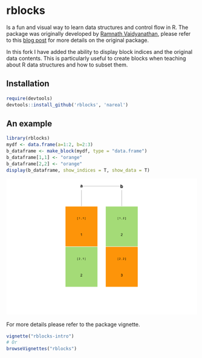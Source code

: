 <!-- README.md is generated from README.Rmd. Please edit that file -->
rblocks
=======

Is a fun and visual way to learn data structures and control flow in R. The package was originally developed by [Ramnath Vaidyanathan](http://ramnathv.github.io/), please refer to this [blog post](http://ramnathv.github.io/posts/rblocks-pkg) for more details on the original package.

In this fork I have added the ability to display block indices and the original data contents. This is particularly useful to create blocks when teaching about R data structures and how to subset them.

Installation
------------

``` r
require(devtools)
devtools::install_github('rblocks', 'nareal')
```

An example
----------

``` r
library(rblocks)
mydf <- data.frame(a=1:2, b=2:3)
b_dataframe <- make_block(mydf, type = "data.frame")
b_dataframe[1,1] <- "orange"
b_dataframe[2,2] <- "orange"
display(b_dataframe, show_indices = T, show_data = T)
```

![](README-dataframe_block-1.png)

For more details please refer to the package vignette.

``` r
vignette("rblocks-intro")
# Or
browseVignettes("rblocks")
```
